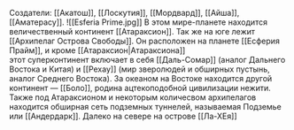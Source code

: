 Создатели: [[Акатош]], [[Лоскутия]], [[Мордвард]], [[Айша]], [[Аматерасу]].
![[Esferia Prime.jpg]]
В этом мире-планете находится величественный континент [[Атараксион]]. Так же на юге лежит [[Архипелаг Острова Свободы]]. Он расположен на планете [[Есферия Прайм]], и кроме [[Атараксион|Атараксиона]] этот суперконтинент включает в себя [[Даль-Сомар]] (аналог Дальнего Востока и Китая) и [[Рехау]] (мир зверолюдей и обширных пустынь, аналог Среднего Востока). За океаном на Востоке находится другой континент — [[Боло]], родина ацтекоподобной цивилизации нежити. Также под Атараксионом и некоторым количесвом архипелагов находится обширная сеть подземных туннелей, называемая Подземье или [[Андердарк]]. Далеко на севере на острове [[Ла-ХЕя]]